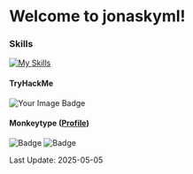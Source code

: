 # Welcome to jonaskyml!

### Skills
[![My Skills](https://skillicons.dev/icons?i=linux,debian,kali,arch,redhat,mint,ubuntu,windows,git,github,vscodium,vim,visualstudio,vscode,obsidian,unity,discord,twitter,instagram,ableton,gmail,stackoverflow,tailwind,html,cs,php,css,mysql,symfony,md,latex,npm)](https://skillicons.dev)

#### TryHackMe
<img src="https://tryhackme-badges.s3.amazonaws.com/spskakymjon.png" alt="Your Image Badge" />


#### Monkeytype ([Profile](https://monkeytype.com/profile/scorpixter))
![Badge](https://img.shields.io/badge/⚡%2010%20Words-202_WPM-F5C518?colorA=2B2B2B?style=flat-square)
![Badge](https://img.shields.io/badge/⚡%2060%20Seconds-117_WPM-F5C518?colorA=2B2B2B?style=flat-square)







<!--
**jonaskyml/jonaskyml** is a ✨ _special_ ✨ repository because its `README.md` (this file) appears on your GitHub profile.

Here are some ideas to get you started:

- 🔭 I’m currently working on ...
- 🌱 I’m currently learning ...
- 👯 I’m looking to collaborate on ...
- 🤔 I’m looking for help with ...
- 💬 Ask me about ...
- 📫 How to reach me: ...
- 😄 Pronouns: ...
- ⚡ Fun fact: ...
-->


Last Update: 2025-05-05

